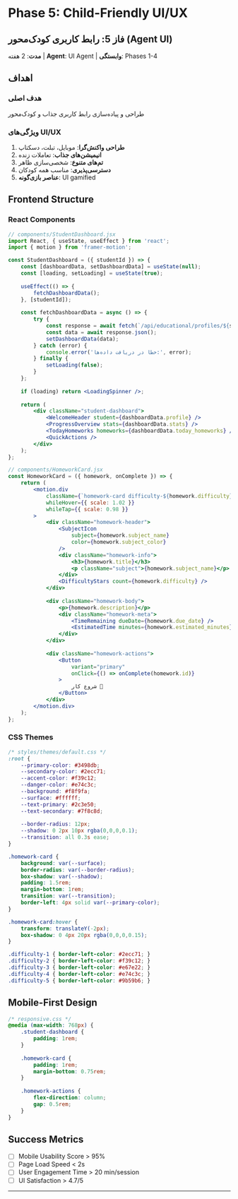 # Phase 5: Child-Friendly UI/UX
## فاز 5: رابط کاربری کودک‌محور (Agent UI)

**مدت**: 2 هفته | **Agent**: UI Agent | **وابستگی**: Phases 1-4

## اهداف

### هدف اصلی
طراحی و پیاده‌سازی رابط کاربری جذاب و کودک‌محور

### ویژگی‌های UI/UX
1. **طراحی واکنش‌گرا**: موبایل، تبلت، دسکتاپ
2. **انیمیشن‌های جذاب**: تعاملات زنده
3. **تم‌های متنوع**: شخصی‌سازی ظاهر
4. **دسترسی‌پذیری**: مناسب همه کودکان
5. **عناصر بازی‌گونه**: UI gamified

## Frontend Structure

### React Components
```jsx
// components/StudentDashboard.jsx
import React, { useState, useEffect } from 'react';
import { motion } from 'framer-motion';

const StudentDashboard = ({ studentId }) => {
    const [dashboardData, setDashboardData] = useState(null);
    const [loading, setLoading] = useState(true);
    
    useEffect(() => {
        fetchDashboardData();
    }, [studentId]);
    
    const fetchDashboardData = async () => {
        try {
            const response = await fetch(`/api/educational/profiles/${studentId}/dashboard/`);
            const data = await response.json();
            setDashboardData(data);
        } catch (error) {
            console.error('خطا در دریافت داده‌ها:', error);
        } finally {
            setLoading(false);
        }
    };
    
    if (loading) return <LoadingSpinner />;
    
    return (
        <div className="student-dashboard">
            <WelcomeHeader student={dashboardData.profile} />
            <ProgressOverview stats={dashboardData.stats} />
            <TodayHomeworks homeworks={dashboardData.today_homeworks} />
            <QuickActions />
        </div>
    );
};

// components/HomeworkCard.jsx
const HomeworkCard = ({ homework, onComplete }) => {
    return (
        <motion.div 
            className={`homework-card difficulty-${homework.difficulty}`}
            whileHover={{ scale: 1.02 }}
            whileTap={{ scale: 0.98 }}
        >
            <div className="homework-header">
                <SubjectIcon 
                    subject={homework.subject_name}
                    color={homework.subject_color}
                />
                <div className="homework-info">
                    <h3>{homework.title}</h3>
                    <p className="subject">{homework.subject_name}</p>
                </div>
                <DifficultyStars count={homework.difficulty} />
            </div>
            
            <div className="homework-body">
                <p>{homework.description}</p>
                <div className="homework-meta">
                    <TimeRemaining dueDate={homework.due_date} />
                    <EstimatedTime minutes={homework.estimated_minutes} />
                </div>
            </div>
            
            <div className="homework-actions">
                <Button 
                    variant="primary"
                    onClick={() => onComplete(homework.id)}
                >
                    شروع کار 🚀
                </Button>
            </div>
        </motion.div>
    );
};
```

### CSS Themes
```css
/* styles/themes/default.css */
:root {
    --primary-color: #3498db;
    --secondary-color: #2ecc71;
    --accent-color: #f39c12;
    --danger-color: #e74c3c;
    --background: #f8f9fa;
    --surface: #ffffff;
    --text-primary: #2c3e50;
    --text-secondary: #7f8c8d;
    
    --border-radius: 12px;
    --shadow: 0 2px 10px rgba(0,0,0,0.1);
    --transition: all 0.3s ease;
}

.homework-card {
    background: var(--surface);
    border-radius: var(--border-radius);
    box-shadow: var(--shadow);
    padding: 1.5rem;
    margin-bottom: 1rem;
    transition: var(--transition);
    border-left: 4px solid var(--primary-color);
}

.homework-card:hover {
    transform: translateY(-2px);
    box-shadow: 0 4px 20px rgba(0,0,0,0.15);
}

.difficulty-1 { border-left-color: #2ecc71; }
.difficulty-2 { border-left-color: #f39c12; }
.difficulty-3 { border-left-color: #e67e22; }
.difficulty-4 { border-left-color: #e74c3c; }
.difficulty-5 { border-left-color: #9b59b6; }
```

## Mobile-First Design
```css
/* responsive.css */
@media (max-width: 768px) {
    .student-dashboard {
        padding: 1rem;
    }
    
    .homework-card {
        padding: 1rem;
        margin-bottom: 0.75rem;
    }
    
    .homework-actions {
        flex-direction: column;
        gap: 0.5rem;
    }
}
```

## Success Metrics
- [ ] Mobile Usability Score > 95%
- [ ] Page Load Speed < 2s
- [ ] User Engagement Time > 20 min/session
- [ ] UI Satisfaction > 4.7/5

---